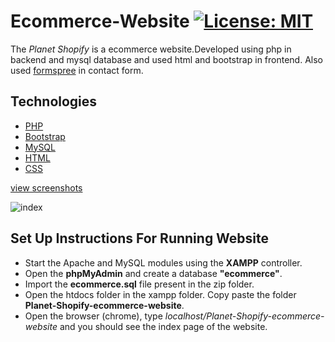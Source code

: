 # Ecommerce-Website [![License: MIT](https://img.shields.io/badge/License-MIT-yellow.svg)](https://opensource.org/licenses/MIT)
The *Planet Shopify* is a ecommerce website.Developed using php in backend and mysql database and used html and bootstrap in frontend.
Also used [formspree](https://formspree.io) in contact form.

## Technologies
- [PHP](https://www.php.net/docs.php)
- [Bootstrap](https://getbootstrap.com)
- [MySQL](https://www.mysql.com)
- [HTML](https://www.w3schools.com/html/default.asp)
- [CSS](https://www.w3schools.com/css/default.asp)

[view screenshots](https://winston-dsouza.github.io/#projects)

![index](https://github.com/winston-dsouza/winston-dsouza.github.io/blob/master/images/ecom/productgif.gif)

## Set Up Instructions For Running Website
- Start the Apache and MySQL modules using the **XAMPP** controller.
- Open the **phpMyAdmin** and create a database **"ecommerce"**. 
- Import the **ecommerce.sql** file present in the zip folder.
- Open the htdocs folder in the xampp folder. Copy paste the folder **Planet-Shopify-ecommerce-website**.
- Open the browser (chrome), type *localhost/Planet-Shopify-ecommerce-website* and you should see the index page of the website.



